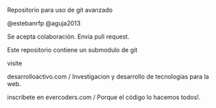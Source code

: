 Repositorio para uso de git avanzado

@estebanrfp
@aguja2013

Se acepta colaboración. Envía pull request.

Este repositorio contiene un submodulo de git

visite 

desarrolloactivo.com / Investigacion y desarrollo de tecnologias para la web. 

inscribete en evercoders.com / Porque el código lo hacemos todos!.
